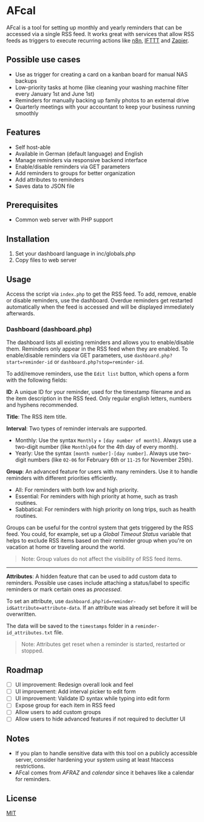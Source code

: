 # AFcal

AFcal is a tool for setting up monthly and yearly reminders that can be accessed via a single RSS feed. It works great with services that allow RSS feeds as triggers to execute recurring actions like [n8n](https://github.com/n8n-io/n8n), [IFTTT](https://ifttt.com/) and [Zapier](https://zapier.com/).

## Possible use cases

* Use as trigger for creating a card on a kanban board for manual NAS backups
* Low-priority tasks at home (like cleaning your washing machine filter every January 1st and June 1st)
* Reminders for manually backing up family photos to an external drive
* Quarterly meetings with your accountant to keep your business running smoothly

## Features

* Self host-able
* Available in German (default language) and English
* Manage reminders via responsive backend interface
* Enable/disable reminders via GET parameters
* Add reminders to groups for better organization
* Add attributes to reminders
* Saves data to JSON file

## Prerequisites

* Common web server with PHP support

## Installation

1. Set your dashboard language in inc/globals.php
2. Copy files to web server

## Usage

Access the script via `index.php` to get the RSS feed. To add, remove, enable or disable reminders, use the dashboard. Overdue reminders get restarted automatically when the feed is accessed and will be displayed immediately afterwards.

### Dashboard (dashboard.php)

The dashboard lists all existing reminders and allows you to enable/disable them. Reminders only appear in the RSS feed when they are enabled. To enable/disable reminders via GET parameters, use `dashboard.php?start=reminder-id` or `dashboard.php?stop=reminder-id`.

To add/remove reminders, use the `Edit list` button, which opens a form with the following fields:

**ID**: A unique ID for your reminder, used for the timestamp filename and as the item description in the RSS feed. Only regular english letters, numbers and hyphens recommended.

**Title**: The RSS item title.

**Interval**: Two types of reminder intervals are supported.

* Monthly: Use the syntax `Monthly` + `[day number of month]`. Always use a two-digit number (like `Monthly04` for the 4th day of every month).
* Yearly: Use the syntax `[month number]-[day number]`. Always use two-digit numbers (like `02-06` for February 6th or `11-25` for November 25th).

**Group**: An advanced feature for users with many reminders. Use it to handle reminders with different priorities efficiently.

* All: For reminders with both low and high priority.
* Essential: For reminders with high priority at home, such as trash routines.
* Sabbatical: For reminders with high priority on long trips, such as health routines.

Groups can be useful for the control system that gets triggered by the RSS feed. You could, for example, set up a *Global Timeout Status* variable that helps to exclude RSS items based on their reminder group when you're on vacation at home or traveling around the world.

> Note: Group values do not affect the visibility of RSS feed items.

---

**Attributes**: A hidden feature that can be used to add custom data to reminders. Possible use cases include attaching a status/label to specific reminders or mark certain ones as *processed*. 

To set an attribute, use `dashboard.php?id=reminder-id&attribute=attribute-data`. If an attribute was already set before it will be overwritten.

The data will be saved to the `timestamps` folder in a `reminder-id_attributes.txt` file.

> Note: Attributes get reset when a reminder is started, restarted or stopped.

## Roadmap

- [ ] UI improvement: Redesign overall look and feel
- [ ] UI improvement: Add interval picker to edit form
- [ ] UI improvement: Validate ID syntax while typing into edit form
- [ ] Expose group for each item in RSS feed
- [ ] Allow users to add custom groups
- [ ] Allow users to hide advanced features if not required to declutter UI

## Notes

* If you plan to handle sensitive data with this tool on a publicly accessible server, consider hardening your system using at least htaccess restrictions.
* AFcal comes from *AFRAZ* and *calendar* since it behaves like a calendar for reminders.

## License

[MIT](https://github.com/interactafraz/afcal/blob/main/LICENSE.txt)